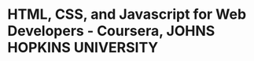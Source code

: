 <h1>HTML, CSS, and Javascript for Web Developers - Coursera, JOHNS HOPKINS UNIVERSITY</h1>
<a href="https://pa1kcool.github.io/HTML-CSS-JS-coursera/"></a>
